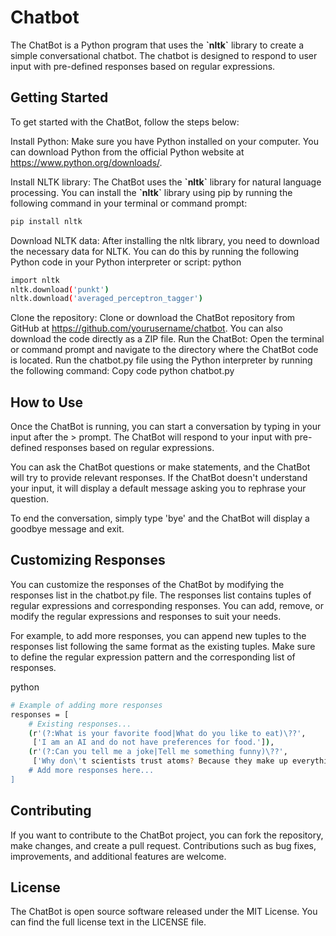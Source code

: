 # Chatbot #

The ChatBot is a Python program that uses the **\`nltk\`** library to create a simple conversational chatbot. The chatbot is designed to respond to user input with pre-defined responses based on regular expressions.

## Getting Started

To get started with the ChatBot, follow the steps below:

Install Python: Make sure you have Python installed on your computer. You can download Python from the official Python website at https://www.python.org/downloads/.

Install NLTK library: The ChatBot uses the **\`nltk\`** library for natural language processing. You can install the **\`nltk\`** library using pip by running the following command in your terminal or command prompt:
```bash
pip install nltk
```
Download NLTK data: After installing the nltk library, you need to download the necessary data for NLTK. You can do this by running the following Python code in your Python interpreter or script:
python
```bash
import nltk
nltk.download('punkt')
nltk.download('averaged_perceptron_tagger')
```
Clone the repository: Clone or download the ChatBot repository from GitHub at https://github.com/yourusername/chatbot. You can also download the code directly as a ZIP file.
Run the ChatBot: Open the terminal or command prompt and navigate to the directory where the ChatBot code is located. Run the chatbot.py file using the Python interpreter by running the following command:
Copy code
python chatbot.py

## How to Use

Once the ChatBot is running, you can start a conversation by typing in your input after the > prompt. The ChatBot will respond to your input with pre-defined responses based on regular expressions.

You can ask the ChatBot questions or make statements, and the ChatBot will try to provide relevant responses. If the ChatBot doesn't understand your input, it will display a default message asking you to rephrase your question.

To end the conversation, simply type 'bye' and the ChatBot will display a goodbye message and exit.

## Customizing Responses

You can customize the responses of the ChatBot by modifying the responses list in the chatbot.py file. The responses list contains tuples of regular expressions and corresponding responses. You can add, remove, or modify the regular expressions and responses to suit your needs.

For example, to add more responses, you can append new tuples to the responses list following the same format as the existing tuples. Make sure to define the regular expression pattern and the corresponding list of responses.

python
```bash
# Example of adding more responses
responses = [
    # Existing responses...
    (r'(?:What is your favorite food|What do you like to eat)\??',
     ['I am an AI and do not have preferences for food.']),
    (r'(?:Can you tell me a joke|Tell me something funny)\??',
     ['Why don\'t scientists trust atoms? Because they make up everything!'])
    # Add more responses here...
]
```
## Contributing

If you want to contribute to the ChatBot project, you can fork the repository, make changes, and create a pull request. Contributions such as bug fixes, improvements, and additional features are welcome.

## License

The ChatBot is open source software released under the MIT License. You can find the full license text in the LICENSE file.
